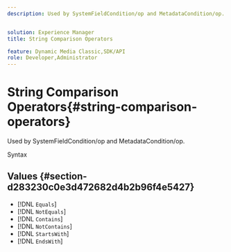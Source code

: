 ```yaml
---
description: Used by SystemFieldCondition/op and MetadataCondition/op.


solution: Experience Manager
title: String Comparison Operators

feature: Dynamic Media Classic,SDK/API
role: Developer,Administrator
---
```


# String Comparison Operators{#string-comparison-operators}

Used by SystemFieldCondition/op and MetadataCondition/op.

 Syntax 

## Values {#section-d283230c0e3d472682d4b2b96f4e5427}

* [!DNL `Equals`] 
* [!DNL `NotEquals`] 
* [!DNL `Contains`] 
* [!DNL `NotContains`] 
* [!DNL `StartsWith`] 
* [!DNL `EndsWith`]

